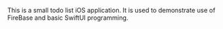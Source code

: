 This is a small todo list iOS application. It is used to demonstrate use 
of FireBase and basic SwiftUI programming.
